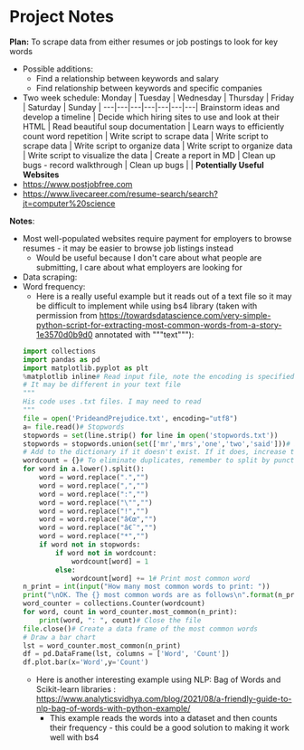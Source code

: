 # Project Notes
__Plan:__ To scrape data from either resumes or job postings to look for key words
* Possible additions: 
    - Find a relationship between keywords and salary
    - Find relationship between keywords and specific companies
* Two week schedule:
    Monday | Tuesday | Wednesday | Thursday | Friday | Saturday | Sunday |
    ---|---|---|---|---|---|---| 
    Brainstorm ideas and develop a timeline | Decide which hiring sites to use and look at their HTML | Read beautiful soup documentation | Learn ways to efficiently count word repetition | Write script to scrape data | Write script to scrape data |
    Write script to organize data | Write script to organize data | Write script to visualize the data | Create a report in MD | Clean up bugs - record walkthrough | Clean up bugs |  |
__Potentially Useful Websites__
* https://www.postjobfree.com
* https://www.livecareer.com/resume-search/search?jt=computer%20science

__Notes__:
* Most well-populated websites require payment for employers to browse resumes - it may be easier to browse job listings instead
    - Would be useful because I don't care about what people are submitting, I care about what employers are looking for
* Data scraping: 
* Word frequency: 
    - Here is a really useful example but it reads out of a text file so it may be difficult to implement while using bs4 library (taken with permission from https://towardsdatascience.com/very-simple-python-script-for-extracting-most-common-words-from-a-story-1e3570d0b9d0 annotated with """text"""):
    ```python
    import collections
    import pandas as pd
    import matplotlib.pyplot as plt
    %matplotlib inline# Read input file, note the encoding is specified here 
    # It may be different in your text file
    """
    His code uses .txt files. I may need to read
    """
    file = open('PrideandPrejudice.txt', encoding="utf8")
    a= file.read()# Stopwords
    stopwords = set(line.strip() for line in open('stopwords.txt'))
    stopwords = stopwords.union(set(['mr','mrs','one','two','said']))# Instantiate a dictionary, and for every word in the file, 
    # Add to the dictionary if it doesn't exist. If it does, increase the count.
    wordcount = {}# To eliminate duplicates, remember to split by punctuation, and use case demiliters.
    for word in a.lower().split():
        word = word.replace(".","")
        word = word.replace(",","")
        word = word.replace(":","")
        word = word.replace("\"","")
        word = word.replace("!","")
        word = word.replace("â€œ","")
        word = word.replace("â€˜","")
        word = word.replace("*","")
        if word not in stopwords:
            if word not in wordcount:
                wordcount[word] = 1
            else:
                wordcount[word] += 1# Print most common word
    n_print = int(input("How many most common words to print: "))
    print("\nOK. The {} most common words are as follows\n".format(n_print))
    word_counter = collections.Counter(wordcount)
    for word, count in word_counter.most_common(n_print):
        print(word, ": ", count)# Close the file
    file.close()# Create a data frame of the most common words 
    # Draw a bar chart
    lst = word_counter.most_common(n_print)
    df = pd.DataFrame(lst, columns = ['Word', 'Count'])
    df.plot.bar(x='Word',y='Count')
    ```
    - Here is another interesting example using NLP: Bag of Words and Scikit-learn libraries : https://www.analyticsvidhya.com/blog/2021/08/a-friendly-guide-to-nlp-bag-of-words-with-python-example/
        - This example reads the words into a dataset and then counts their frequency - this could be a good solution to making it work well with bs4
    